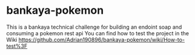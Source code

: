 # bankaya-pokemon
This is a bankaya technical challenge for building an endoint soap and consuming a pokemon rest api
You can find how to test the project in the Wiki https://github.com/Adrian190896/bankaya-pokemon/wiki/How-to-test%3F
